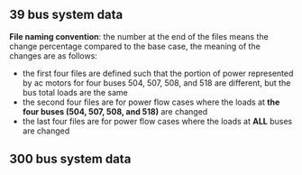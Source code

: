 ## 39 bus system data
 **File naming convention**: the number at the end of the files means the change percentage compared to the base case, the meaning of the changes are as follows:
 - the first four files are defined such that the portion of power represented by ac motors for four buses 504, 507, 508, and 518 are different, but the bus total loads are the same
 - the second four files are for power flow cases where the loads at **the four buses (504, 507, 508, and 518)** are changed 
 - the last four files are for power flow cases where the loads at **ALL** buses are changed 


## 300 bus system data
